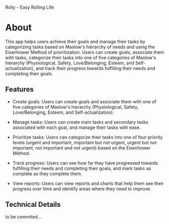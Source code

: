 Rolly - Easy Rolling Life

# About

This app helps users achieve their goals and manage their tasks by categorizing tasks based on Maslow's hierarchy of needs and using the Eisenhower Method of prioritization. Users can create goals, associate them with tasks, categorize their tasks into one of five categories of Maslow's hierarchy (Physiological, Safety, Love/Belonging, Esteem, and Self-actualization), and track their progress towards fulfilling their needs and completing their goals.

## Features

* Create goals: Users can create goals and associate them with one of five categories of Maslow's hierarchy (Physiological, Safety, Love/Belonging, Esteem, and Self-actualization).

* Manage tasks: Users can create main tasks and secondary tasks associated with each goal, and manage their tasks with ease.

* Prioritize tasks: Users can categorize their tasks into one of four priority levels (urgent and important, important but not urgent, urgent but not important, not important and not urgent) based on the Eisenhower Method.

* Track progress: Users can see how far they have progressed towards fulfilling their needs and completing their goals, and mark tasks as complete as they complete them.

* View reports: Users can view reports and charts that help them see their progress over time and identify areas where they need to improve.

## Technical Details
to be commited...